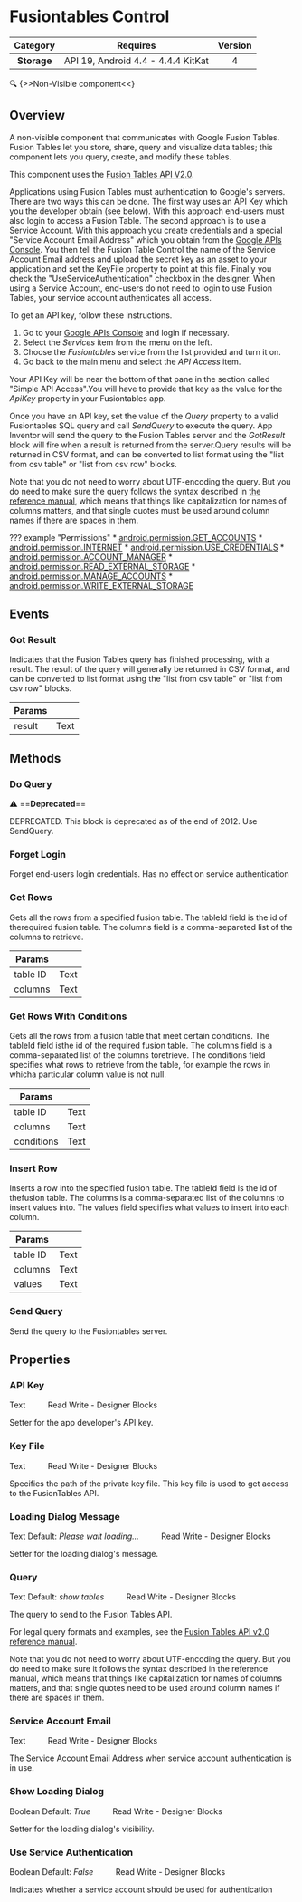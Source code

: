 # Fusiontables Control

| Category | Requires | Version |
|:--------:|:-------:|:--------:|
|**Storage**|<span class="chip chip-any">API 19, Android 4.4 - 4.4.4 KitKat</span>|<span class="chip chip-number">4</span>|

:mag: {>>Non-Visible component<<}

## Overview

A non-visible component that communicates with Google Fusion Tables. Fusion Tables let you store, share, query and visualize data tables; this component lets you query, create, and modify these tables.

 

This component uses the <a href="https://developers.google.com/fusiontables/docs/v2/getting_started" target="_blank">Fusion Tables API V2.0</a>. 

Applications using Fusion Tables must authentication to Google's servers. There are two ways this can be done. The first way uses an API Key which you the developer obtain (see below). With this approach end-users must also login to access a Fusion Table. The second approach is to use a Service Account. With this approach you create credentials and a special "Service Account Email Address" which you obtain from the <a href="https://code.google.com/apis/console/" target="_blank">Google APIs Console</a>. You then tell the Fusion Table Control the name of the Service Account Email address and upload the secret key as an asset to your application and set the KeyFile property to point at this file. Finally you check the "UseServiceAuthentication" checkbox in the designer. When using a Service Account, end-users do not need to login to use Fusion Tables, your service account authenticates all access.

 

To get an API key, follow these instructions.

 

1.   Go to your <a href="https://code.google.com/apis/console/" target="_blank">Google APIs Console</a> and login if necessary.
2.   Select the _Services_ item from the menu on the left.
3.   Choose the _Fusiontables_ service from the list provided and turn it on.
4.   Go back to the main menu and select the _API Access_ item. 

Your API Key will be near the bottom of that pane in the section called "Simple API Access".You will have to provide that key as the value for the _ApiKey_ property in your Fusiontables app.

Once you have an API key, set the value of the _Query_ property to a valid Fusiontables SQL query and call _SendQuery_ to execute the query. App Inventor will send the query to the Fusion Tables server and the _GotResult_ block will fire when a result is returned from the server.Query results will be returned in CSV format, and can be converted to list format using the "list from csv table" or "list from csv row" blocks.

Note that you do not need to worry about UTF-encoding the query. But you do need to make sure the query follows the syntax described in <a href="https://developers.google.com/fusiontables/docs/v2/getting_started" target="_blank">the reference manual</a>, which means that things like capitalization for names of columns matters, and that single quotes must be used around column names if there are spaces in them.

??? example "Permissions"
    * [android.permission.GET_ACCOUNTS](https://developer.android.com/reference/android/Manifest.permission.html#GET_ACCOUNTS)
    * [android.permission.INTERNET](https://developer.android.com/reference/android/Manifest.permission.html#INTERNET)
    * [android.permission.USE_CREDENTIALS](https://developer.android.com/reference/android/Manifest.permission.html#USE_CREDENTIALS)
    * [android.permission.ACCOUNT_MANAGER](https://developer.android.com/reference/android/Manifest.permission.html#ACCOUNT_MANAGER)
    * [android.permission.READ_EXTERNAL_STORAGE](https://developer.android.com/reference/android/Manifest.permission.html#READ_EXTERNAL_STORAGE)
    * [android.permission.MANAGE_ACCOUNTS](https://developer.android.com/reference/android/Manifest.permission.html#MANAGE_ACCOUNTS)
    * [android.permission.WRITE_EXTERNAL_STORAGE](https://developer.android.com/reference/android/Manifest.permission.html#WRITE_EXTERNAL_STORAGE)

## Events

### Got Result

Indicates that the Fusion Tables query has finished processing, with a result. The result of the query will generally be returned in CSV format, and can be converted to list format using the "list from csv table" or "list from csv row" blocks.

<div class="block" ai2-block="event" not-rendered="true" value="%7B%22componentName%22:%20%22Fusiontables%20Control%22,%20%22name%22:%20%22Got%20Result%22,%20%22param%22:%20%5B%22result%22%5D%7D"></div>

| Params | []() |
|--------|------|
|result|<span class="chip chip-text">Text</span>|

## Methods

### Do Query

:warning: ==**Deprecated**==

DEPRECATED. This block is deprecated as of the end of 2012. Use SendQuery.

<div class="block" ai2-block="method" not-rendered="true" value="%7B%22componentName%22:%20%22Fusiontables%20Control%22,%20%22name%22:%20%22Do%20Query%22,%20%22output%22:%20false,%20%22param%22:%20%5B%5D%7D"></div>

### Forget Login

Forget end-users login credentials. Has no effect on service authentication

<div class="block" ai2-block="method" not-rendered="true" value="%7B%22componentName%22:%20%22Fusiontables%20Control%22,%20%22name%22:%20%22Forget%20Login%22,%20%22output%22:%20false,%20%22param%22:%20%5B%5D%7D"></div>

### Get Rows

Gets all the rows from a specified fusion table. The tableId field is the id of therequired fusion table. The columns field is a comma-separeted list of the columns to retrieve.

<div class="block" ai2-block="method" not-rendered="true" value="%7B%22componentName%22:%20%22Fusiontables%20Control%22,%20%22name%22:%20%22Get%20Rows%22,%20%22output%22:%20false,%20%22param%22:%20%5B%22table%20ID%22,%20%22columns%22%5D%7D"></div>

| Params | []() |
|--------|------|
|table ID|<span class="chip chip-text">Text</span>|
|columns|<span class="chip chip-text">Text</span>|

### Get Rows With Conditions

Gets all the rows from a fusion table that meet certain conditions. The tableId field isthe id of the required fusion table. The columns field is a comma-separated list of the columns toretrieve. The conditions field specifies what rows to retrieve from the table, for example the rows in whicha particular column value is not null.

<div class="block" ai2-block="method" not-rendered="true" value="%7B%22componentName%22:%20%22Fusiontables%20Control%22,%20%22name%22:%20%22Get%20Rows%20With%20Conditions%22,%20%22output%22:%20false,%20%22param%22:%20%5B%22table%20ID%22,%20%22columns%22,%20%22conditions%22%5D%7D"></div>

| Params | []() |
|--------|------|
|table ID|<span class="chip chip-text">Text</span>|
|columns|<span class="chip chip-text">Text</span>|
|conditions|<span class="chip chip-text">Text</span>|

### Insert Row

Inserts a row into the specified fusion table. The tableId field is the id of thefusion table. The columns is a comma-separated list of the columns to insert values into. The values field specifies what values to insert into each column.

<div class="block" ai2-block="method" not-rendered="true" value="%7B%22componentName%22:%20%22Fusiontables%20Control%22,%20%22name%22:%20%22Insert%20Row%22,%20%22output%22:%20false,%20%22param%22:%20%5B%22table%20ID%22,%20%22columns%22,%20%22values%22%5D%7D"></div>

| Params | []() |
|--------|------|
|table ID|<span class="chip chip-text">Text</span>|
|columns|<span class="chip chip-text">Text</span>|
|values|<span class="chip chip-text">Text</span>|

### Send Query

Send the query to the Fusiontables server.

<div class="block" ai2-block="method" not-rendered="true" value="%7B%22componentName%22:%20%22Fusiontables%20Control%22,%20%22name%22:%20%22Send%20Query%22,%20%22output%22:%20false,%20%22param%22:%20%5B%5D%7D"></div>

## Properties

### API Key

<span class="chip chip-text">Text</span><span style="user-select: none;">&nbsp;&nbsp;&nbsp;&nbsp;&nbsp;&nbsp;&nbsp;&nbsp;&nbsp;&nbsp;</span><span class="chip chip-rw">Read</span><span style="user-select: none;">&nbsp;</span><span class="chip chip-rw">Write</span><span style="user-select: none;">&nbsp;</span>-<span style="user-select: none;">&nbsp;</span><span class="chip chip-bd">Designer</span><span style="user-select: none;">&nbsp;</span><span class="chip chip-bd">Blocks</span><span style="user-select: none;">&nbsp;</span>

Setter for the app developer's API key.

<div class="block" ai2-block="property" not-rendered="true" value="%7B%22componentName%22:%20%22Fusiontables%20Control%22,%20%22name%22:%20%22API%20Key%22,%20%22getter%22:%20true%7D"></div>
<div class="block" ai2-block="property" not-rendered="true" value="%7B%22componentName%22:%20%22Fusiontables%20Control%22,%20%22name%22:%20%22API%20Key%22,%20%22getter%22:%20false%7D"></div>

### Key File

<span class="chip chip-text">Text</span><span style="user-select: none;">&nbsp;&nbsp;&nbsp;&nbsp;&nbsp;&nbsp;&nbsp;&nbsp;&nbsp;&nbsp;</span><span class="chip chip-rw">Read</span><span style="user-select: none;">&nbsp;</span><span class="chip chip-rw">Write</span><span style="user-select: none;">&nbsp;</span>-<span style="user-select: none;">&nbsp;</span><span class="chip chip-bd">Designer</span><span style="user-select: none;">&nbsp;</span><span class="chip chip-bd">Blocks</span><span style="user-select: none;">&nbsp;</span>

Specifies the path of the private key file. This key file is used to get access to the FusionTables API.

<div class="block" ai2-block="property" not-rendered="true" value="%7B%22componentName%22:%20%22Fusiontables%20Control%22,%20%22name%22:%20%22Key%20File%22,%20%22getter%22:%20true%7D"></div>
<div class="block" ai2-block="property" not-rendered="true" value="%7B%22componentName%22:%20%22Fusiontables%20Control%22,%20%22name%22:%20%22Key%20File%22,%20%22getter%22:%20false%7D"></div>

### Loading Dialog Message

<span class="chip chip-text">Text</span><span style="user-select: none;">&nbsp;</span><span class="chip chip-text">Default: <i>Please wait loading...</i></span><span style="user-select: none;">&nbsp;&nbsp;&nbsp;&nbsp;&nbsp;&nbsp;&nbsp;&nbsp;&nbsp;&nbsp;</span><span class="chip chip-rw">Read</span><span style="user-select: none;">&nbsp;</span><span class="chip chip-rw">Write</span><span style="user-select: none;">&nbsp;</span>-<span style="user-select: none;">&nbsp;</span><span class="chip chip-bd">Designer</span><span style="user-select: none;">&nbsp;</span><span class="chip chip-bd">Blocks</span><span style="user-select: none;">&nbsp;</span>

Setter for the loading dialog's message.

<div class="block" ai2-block="property" not-rendered="true" value="%7B%22componentName%22:%20%22Fusiontables%20Control%22,%20%22name%22:%20%22Loading%20Dialog%20Message%22,%20%22getter%22:%20true%7D"></div>
<div class="block" ai2-block="property" not-rendered="true" value="%7B%22componentName%22:%20%22Fusiontables%20Control%22,%20%22name%22:%20%22Loading%20Dialog%20Message%22,%20%22getter%22:%20false%7D"></div>

### Query

<span class="chip chip-text">Text</span><span style="user-select: none;">&nbsp;</span><span class="chip chip-text">Default: <i>show tables</i></span><span style="user-select: none;">&nbsp;&nbsp;&nbsp;&nbsp;&nbsp;&nbsp;&nbsp;&nbsp;&nbsp;&nbsp;</span><span class="chip chip-rw">Read</span><span style="user-select: none;">&nbsp;</span><span class="chip chip-rw">Write</span><span style="user-select: none;">&nbsp;</span>-<span style="user-select: none;">&nbsp;</span><span class="chip chip-bd">Designer</span><span style="user-select: none;">&nbsp;</span><span class="chip chip-bd">Blocks</span><span style="user-select: none;">&nbsp;</span>

The query to send to the Fusion Tables API. 

For legal query formats and examples, see the <a href="https://developers.google.com/fusiontables/docs/v2/getting_started" target="_blank">Fusion Tables API v2.0 reference manual</a>.

 

Note that you do not need to worry about UTF-encoding the query. But you do need to make sure it follows the syntax described in the reference manual, which means that things like capitalization for names of columns matters, and that single quotes need to be used around column names if there are spaces in them.

<div class="block" ai2-block="property" not-rendered="true" value="%7B%22componentName%22:%20%22Fusiontables%20Control%22,%20%22name%22:%20%22Query%22,%20%22getter%22:%20true%7D"></div>
<div class="block" ai2-block="property" not-rendered="true" value="%7B%22componentName%22:%20%22Fusiontables%20Control%22,%20%22name%22:%20%22Query%22,%20%22getter%22:%20false%7D"></div>

### Service Account Email

<span class="chip chip-text">Text</span><span style="user-select: none;">&nbsp;&nbsp;&nbsp;&nbsp;&nbsp;&nbsp;&nbsp;&nbsp;&nbsp;&nbsp;</span><span class="chip chip-rw">Read</span><span style="user-select: none;">&nbsp;</span><span class="chip chip-rw">Write</span><span style="user-select: none;">&nbsp;</span>-<span style="user-select: none;">&nbsp;</span><span class="chip chip-bd">Designer</span><span style="user-select: none;">&nbsp;</span><span class="chip chip-bd">Blocks</span><span style="user-select: none;">&nbsp;</span>

The Service Account Email Address when service account authentication is in use.

<div class="block" ai2-block="property" not-rendered="true" value="%7B%22componentName%22:%20%22Fusiontables%20Control%22,%20%22name%22:%20%22Service%20Account%20Email%22,%20%22getter%22:%20true%7D"></div>
<div class="block" ai2-block="property" not-rendered="true" value="%7B%22componentName%22:%20%22Fusiontables%20Control%22,%20%22name%22:%20%22Service%20Account%20Email%22,%20%22getter%22:%20false%7D"></div>

### Show Loading Dialog

<span class="chip chip-boolean">Boolean</span><span style="user-select: none;">&nbsp;</span><span class="chip chip-boolean">Default: <i>True</i></span><span style="user-select: none;">&nbsp;&nbsp;&nbsp;&nbsp;&nbsp;&nbsp;&nbsp;&nbsp;&nbsp;&nbsp;</span><span class="chip chip-rw">Read</span><span style="user-select: none;">&nbsp;</span><span class="chip chip-rw">Write</span><span style="user-select: none;">&nbsp;</span>-<span style="user-select: none;">&nbsp;</span><span class="chip chip-bd">Designer</span><span style="user-select: none;">&nbsp;</span><span class="chip chip-bd">Blocks</span><span style="user-select: none;">&nbsp;</span>

Setter for the loading dialog's visibility.

<div class="block" ai2-block="property" not-rendered="true" value="%7B%22componentName%22:%20%22Fusiontables%20Control%22,%20%22name%22:%20%22Show%20Loading%20Dialog%22,%20%22getter%22:%20true%7D"></div>
<div class="block" ai2-block="property" not-rendered="true" value="%7B%22componentName%22:%20%22Fusiontables%20Control%22,%20%22name%22:%20%22Show%20Loading%20Dialog%22,%20%22getter%22:%20false%7D"></div>

### Use Service Authentication

<span class="chip chip-boolean">Boolean</span><span style="user-select: none;">&nbsp;</span><span class="chip chip-boolean">Default: <i>False</i></span><span style="user-select: none;">&nbsp;&nbsp;&nbsp;&nbsp;&nbsp;&nbsp;&nbsp;&nbsp;&nbsp;&nbsp;</span><span class="chip chip-rw">Read</span><span style="user-select: none;">&nbsp;</span><span class="chip chip-rw">Write</span><span style="user-select: none;">&nbsp;</span>-<span style="user-select: none;">&nbsp;</span><span class="chip chip-bd">Designer</span><span style="user-select: none;">&nbsp;</span><span class="chip chip-bd">Blocks</span><span style="user-select: none;">&nbsp;</span>

Indicates whether a service account should be used for authentication

<div class="block" ai2-block="property" not-rendered="true" value="%7B%22componentName%22:%20%22Fusiontables%20Control%22,%20%22name%22:%20%22Use%20Service%20Authentication%22,%20%22getter%22:%20true%7D"></div>
<div class="block" ai2-block="property" not-rendered="true" value="%7B%22componentName%22:%20%22Fusiontables%20Control%22,%20%22name%22:%20%22Use%20Service%20Authentication%22,%20%22getter%22:%20false%7D"></div>
